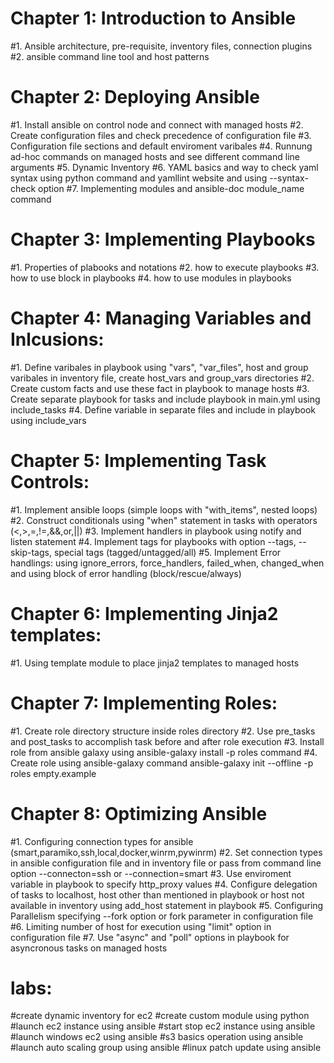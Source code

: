 # Chapter 1: Introduction to Ansible 

#1. Ansible architecture, pre-requisite, inventory files, connection plugins
#2. ansible command line tool and host patterns

# Chapter 2: Deploying Ansible

#1. Install ansible on control node and connect with managed hosts
#2. Create configuration files and check precedence of configuration file
#3. Configuration file sections and default enviroment varibales
#4. Runnung ad-hoc commands on managed hosts and see different command line arguments 
#5. Dynamic Inventory
#6. YAML basics and way to check yaml syntax using python command and yamllint website and using --syntax-check option
#7. Implementing modules and  ansible-doc module_name command


# Chapter 3: Implementing Playbooks

#1. Properties of plabooks and notations 
#2. how to execute playbooks 
#3. how to use block in playbooks
#4. how to use modules in playbooks 

# Chapter 4: Managing Variables and Inlcusions:

#1. Define varibales in playbook using "vars", "var_files", host and group varibales in inventory file, create host_vars and group_vars directories 
#2. Create custom facts and use these fact in playbook to manage hosts
#3. Create separate playbook for tasks and include playbook in main.yml using include_tasks
#4. Define variable in separate files and include in playbook using include_vars

# Chapter 5: Implementing Task Controls:

#1. Implement ansible loops (simple loops with "with_items", nested loops)
#2. Construct conditionals using "when" statement in tasks with operators (<,>,=,!=,&&,or,||)
#3. Implement handlers in playbook using notify and listen statement
#4. Implement tags for playbooks with option --tags, --skip-tags, special tags (tagged/untagged/all)
#5. Implement Error handlings: using ignore_errors, force_handlers, failed_when, changed_when and using block of error handling (block/rescue/always)


# Chapter 6: Implementing Jinja2 templates:

#1. Using template module to place jinja2 templates to managed hosts


# Chapter 7: Implementing Roles:

#1. Create role directory structure inside roles directory 
#2. Use pre_tasks and post_tasks to accomplish task before and after role execution
#3. Install role from ansible galaxy using ansible-galaxy install -p roles command
#4. Create role using ansible-galaxy command ansible-galaxy init --offline -p roles empty.example


# Chapter 8: Optimizing Ansible

#1. Configuring connection types for ansible (smart,paramiko,ssh,local,docker,winrm,pywinrm)
#2. Set connection types in ansible configuration file and in inventory file or pass from command line option --connecton=ssh or --connection=smart
#3. Use enviroment variable in playbook to specify http_proxy values 
#4. Configure delegation of tasks to localhost, host other than mentioned in playbook or host not available in inventory using add_host statement in playbook
#5. Configuring Parallelism specifying --fork option or fork parameter in configuration file
#6. Limiting number of host for execution using "limit" option in configuration file 
#7. Use "async" and "poll" options in playbook for asyncronous tasks on managed hosts





# labs:

#create dynamic inventory for ec2
#create custom module using python
#launch ec2 instance using ansible 
#start stop ec2 instance using ansible 
#launch windows ec2 using ansible
#s3 basics operation using ansible
#launch auto scaling group using ansible 
#linux patch update using ansible 

